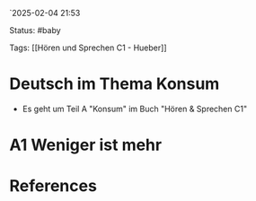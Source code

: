 `2025-02-04 21:53

Status: #baby 

Tags: [[Hören und Sprechen C1 - Hueber]]


# Deutsch im Thema Konsum
- Es geht um Teil A "Konsum" im Buch "Hören & Sprechen C1"

# A1 Weniger ist mehr









# References